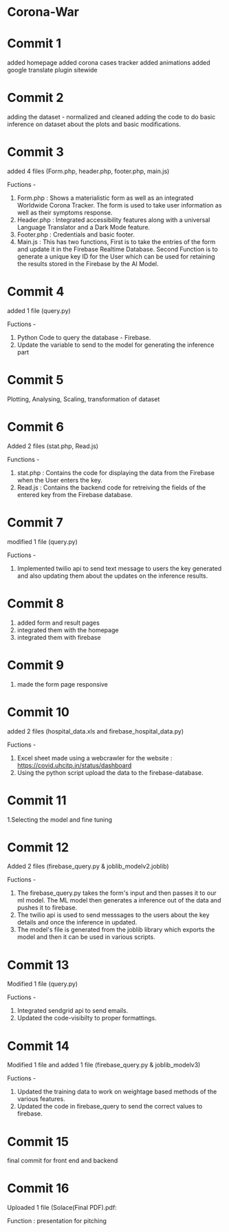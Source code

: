 # Corona-War

# Commit 1 
added homepage
added corona cases tracker
added animations
added google translate plugin sitewide

# Commit 2
adding the dataset - normalized and cleaned
adding the code to do basic inference on dataset about the plots and basic modifications.

# Commit 3
added 4 files (Form.php, header.php, footer.php, main.js)

Fuctions - 

1. Form.php : Shows a materialistic form as well as an integrated Worldwide Corona Tracker. The form is used to 
take user information as well as their symptoms response.
2. Header.php : Integrated accessibility features along with a universal Language Translator and a Dark Mode feature.
3. Footer.php : Credentials and basic footer.
4. Main.js : This has two functions, First is to take the entries of the form and update it in the Firebase Realtime Database.
Second Function is to generate a unique key ID for the User which can be used for retaining the results stored in the Firebase by the AI Model.

# Commit 4
added 1 file (query.py)

Fuctions - 

1. Python Code to query the database - Firebase.
2. Update the variable to send to the model for generating the inference part
 

# Commit 5

Plotting, Analysing, Scaling, transformation of dataset 

# Commit 6

Added 2 files (stat.php, Read.js)

Functions - 

1. stat.php : Contains the code for displaying the data from the Firebase when the User enters the key.
2. Read.js : Contains the backend code for retreiving the fields of the entered key from the Firebase database.

# Commit 7
modified 1 file (query.py)

Fuctions - 

1. Implemented twilio api to send text message to users the key generated and also updating them about the updates on the inference results. 

# Commit 8 
1. added form and result pages
2. integrated them with the homepage
3. integrated them with firebase

# Commit 9
1. made the form page responsive
 
# Commit 10
added 2 files (hospital_data.xls and firebase_hospital_data.py)

Fuctions - 

1. Excel sheet made using a webcrawler for the website : https://covid.uhcitp.in/status/dashboard
2. Using the python script upload the data to the firebase-database.

# Commit 11
1.Selecting the model and fine tuning 

# Commit 12
Added 2 files (firebase_query.py & joblib_modelv2.joblib)

Fuctions - 

1. The firebase_query.py takes the form's input and then passes it to our ml model. The ML model then generates a inference out of the data and  pushes it to firebase.
2. The twilio api is used to send messsages to the users about the key details and once the inference in updated. 
3. The model's file is generated from the joblib library which exports the model and then it can be used in various scripts. 

# Commit 13
Modified 1 file (query.py)

Fuctions - 

1. Integrated sendgrid api to send emails.
2. Updated the code-visibilty to proper formattings.

# Commit 14
Modified 1 file and added 1 file (firebase_query.py & joblib_modelv3)

Fuctions - 

1. Updated the training data to work on weightage based methods of the various features.
2. Updated the code in firebase_query to send the correct values to firebase.
# Commit 15
final commit for front end  and backend

# Commit 16
Uploaded 1 file (Solace(Final PDF).pdf:

Function : presentation for pitching
